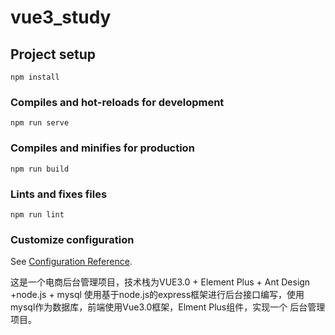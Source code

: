 # vue3_study

## Project setup
```
npm install
```

### Compiles and hot-reloads for development
```
npm run serve
```

### Compiles and minifies for production
```
npm run build
```

### Lints and fixes files
```
npm run lint
```

### Customize configuration
See [Configuration Reference](https://cli.vuejs.org/config/).

这是一个电商后台管理项目，技术栈为VUE3.0 + Element Plus + Ant Design +node.js + mysql
使用基于node.js的express框架进行后台接口编写，使用mysql作为数据库，前端使用Vue3.0框架，Elment Plus组件，实现一个
后台管理项目。
